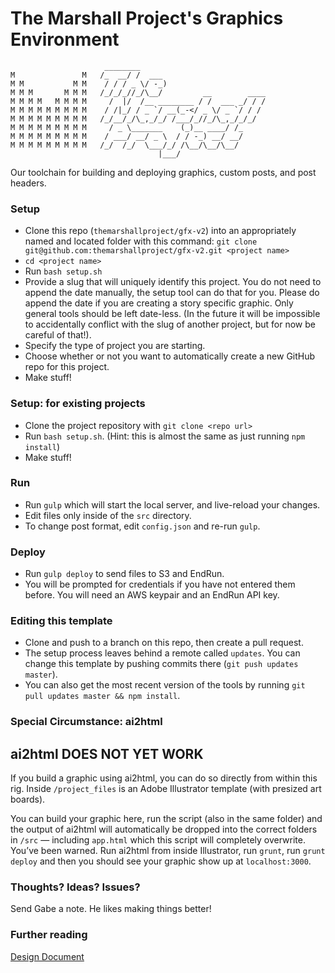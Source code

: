 # The Marshall Project's Graphics Environment #

```
                     ________
M               M   /_  __/ /  ___
M M           M M    / / / _ \/ -_)
M M M       M M M   /_/_/_//_/\__/         __        ____
M M M M   M M M M     /  |/  /__ ________ / /  ___ _/ / /
M M M M M M M M M    / /|_/ / _ `/ __(_-</ _ \/ _ `/ / /
M M M M M M M M M   /_/__/_/\_,_/_/ /___/_//_/\_,_/_/_/
M M M M M M M M M     / _ \_______    (_)__ ____/ /_
M M M M M M M M M    / ___/ __/ _ \  / / -_) __/ __/
M M M M M M M M M   /_/  /_/  \___/_/ /\__/\__/\__/
                                 |___/

```

Our toolchain for building and deploying graphics, custom posts, and post headers.

### Setup ###

- Clone this repo (`themarshallproject/gfx-v2`) into an appropriately named and located folder with this command: `git clone git@github.com:themarshallproject/gfx-v2.git <project name>`
- `cd <project name>`
- Run `bash setup.sh`
- Provide a slug that will uniquely identify this project. You do not need to append the date manually, the setup tool can do that for you. Please do append the date if you are creating a story specific graphic. Only general tools should be left date-less. (In the future it will be impossible to accidentally conflict with the slug of another project, but for now be careful of that!).
- Specify the type of project you are starting.
- Choose whether or not you want to automatically create a new GitHub repo for this project.
- Make stuff!

### Setup: for existing projects ###

- Clone the project repository with `git clone <repo url>`
- Run `bash setup.sh`. (Hint: this is almost the same as just running `npm install`)
- Make stuff!

### Run ###

- Run `gulp` which will start the local server, and live-reload your changes.
- Edit files only inside of the `src` directory.
- To change post format, edit `config.json` and re-run `gulp`.

### Deploy ###

- Run `gulp deploy` to send files to S3 and EndRun.
- You will be prompted for credentials if you have not entered them before. You will need an AWS keypair and an EndRun API key.

### Editing this template ###

- Clone and push to a branch on this repo, then create a pull request.
- The setup process leaves behind a remote called `updates`. You can change this template by pushing commits there (`git push updates master`).
- You can also get the most recent version of the tools by running `git pull updates master && npm install`.

### Special Circumstance: ai2html ###

## ai2html DOES NOT YET WORK ##

If you build a graphic using ai2html, you can do so directly from within this rig. Inside `/project_files` is an Adobe Illustrator template (with presized art boards).

You can build your graphic here, run the script (also in the same folder) and the output of ai2html will automatically be dropped into the correct folders in `/src` — including `app.html` which this script will completely overwrite. You’ve been warned. Run ai2html from inside Illustrator, run `grunt`, run `grunt deploy` and then you should see your graphic show up at `localhost:3000`.

### Thoughts? Ideas? Issues? ###

Send Gabe a note. He likes making things better!

### Further reading ###

[Design Document](https://docs.google.com/document/d/18C_LDshggiozKnZh7Bwn_0Qcq8T6f0TZNvA8Bse2KHg/edit)

